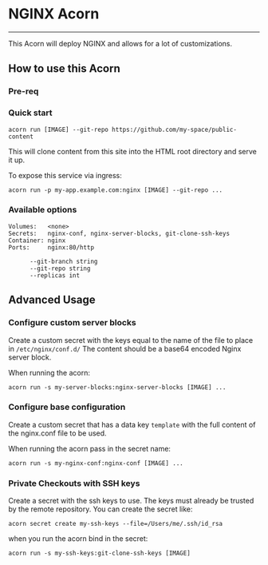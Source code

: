# NGINX Acorn

---
This Acorn will deploy NGINX and allows for a lot of customizations.

## How to use this Acorn

### Pre-req

### Quick start

`acorn run [IMAGE] --git-repo https://github.com/my-space/public-content`

This will clone content from this site into the HTML root directory and serve it up.

To expose this service via ingress:

`acorn run -p my-app.example.com:nginx [IMAGE] --git-repo ...`

### Available options

```shell
Volumes:   <none>
Secrets:   nginx-conf, nginx-server-blocks, git-clone-ssh-keys
Container: nginx
Ports:     nginx:80/http

      --git-branch string
      --git-repo string
      --replicas int
```

## Advanced Usage

### Configure custom server blocks

Create a custom secret with the keys equal to the name of the file to place in `/etc/nginx/conf.d/`
The content should be a base64 encoded Nginx server block.

When running the acorn:

`acorn run -s my-server-blocks:nginx-server-blocks [IMAGE] ...`

### Configure base configuration

Create a custom secret that has a data key `template` with the full content of the nginx.conf file to be used.

When running the acorn pass in the secret name:

`acorn run -s my-nginx-conf:nginx-conf [IMAGE] ...`

### Private Checkouts with SSH keys

Create a secret with the ssh keys to use. The keys must already be trusted by the remote repository. You can create the secret like:

`acorn secret create my-ssh-keys --file=/Users/me/.ssh/id_rsa`

when you run the acorn bind in the secret:

```shell
acorn run -s my-ssh-keys:git-clone-ssh-keys [IMAGE]
```
